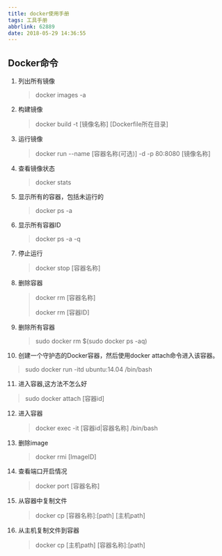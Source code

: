 ```yaml
---
title: docker使用手册
tags: 工具手册
abbrlink: 62889
date: 2018-05-29 14:36:55
---
```


## Docker命令

1. 列出所有镜像

   > docker images -a

2. 构建镜像

   >  docker build -t \[镜像名称\]   \[Dockerfile所在目录\]

3. 运行镜像

   > docker run --name [容器名称(可选)] -d -p 80:8080 [镜像名称]

4. 查看镜像状态

   > docker stats
   >

5. 显示所有的容器，包括未运行的

   > docker ps -a

6. 显示所有容器ID

   > docker ps -a -q

7. 停止运行

   > docker stop [容器名称]

8. 删除容器

   > docker rm [容器名称]
   >
   > docker rm [容器ID]

9. 删除所有容器

   > sudo docker rm $(sudo docker ps -aq) 

10. 创建一个守护态的Docker容器，然后使用docker attach命令进入该容器。

   >  sudo docker run -itd ubuntu:14.04 /bin/bash 

11. 进入容器,这方法不怎么好

   >  sudo docker attach [容器id]

12. 进入容器

    > docker exec -it [容器id|容器名称] /bin/bash

13. 删除image

    > docker rmi [ImageID]

14. 查看端口开启情况

    > docker port [容器名称]

15. 从容器中复制文件

    > docker cp [容器名称]:[path\]             \[主机path\]

16. 从主机复制文件到容器

    > docker cp [主机path]                            \[容器名称\]:[path]
